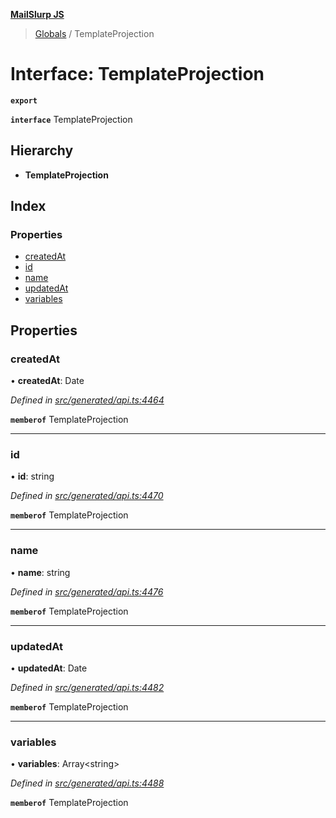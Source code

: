 **[MailSlurp JS](../README.md)**

> [Globals](../README.md) / TemplateProjection

# Interface: TemplateProjection

**`export`** 

**`interface`** TemplateProjection

## Hierarchy

* **TemplateProjection**

## Index

### Properties

* [createdAt](templateprojection.md#createdat)
* [id](templateprojection.md#id)
* [name](templateprojection.md#name)
* [updatedAt](templateprojection.md#updatedat)
* [variables](templateprojection.md#variables)

## Properties

### createdAt

•  **createdAt**: Date

*Defined in [src/generated/api.ts:4464](https://github.com/mailslurp/mailslurp-client/blob/a8663d0/src/generated/api.ts#L4464)*

**`memberof`** TemplateProjection

___

### id

•  **id**: string

*Defined in [src/generated/api.ts:4470](https://github.com/mailslurp/mailslurp-client/blob/a8663d0/src/generated/api.ts#L4470)*

**`memberof`** TemplateProjection

___

### name

•  **name**: string

*Defined in [src/generated/api.ts:4476](https://github.com/mailslurp/mailslurp-client/blob/a8663d0/src/generated/api.ts#L4476)*

**`memberof`** TemplateProjection

___

### updatedAt

•  **updatedAt**: Date

*Defined in [src/generated/api.ts:4482](https://github.com/mailslurp/mailslurp-client/blob/a8663d0/src/generated/api.ts#L4482)*

**`memberof`** TemplateProjection

___

### variables

•  **variables**: Array\<string>

*Defined in [src/generated/api.ts:4488](https://github.com/mailslurp/mailslurp-client/blob/a8663d0/src/generated/api.ts#L4488)*

**`memberof`** TemplateProjection

